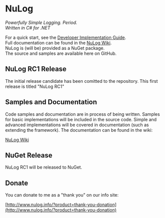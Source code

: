 # NuLog
_Powerfully Simple Logging. Period._  
_Written in C# for .NET_

For a quick start, see the [Developer Implementation Guide](https://github.com/ivanpointer/NuLog/wiki/Developer-Implementation-Guide-(Quick-Start)).  
Full documentation can be found in the [NuLog Wiki](https://github.com/ivanpointer/NuLog/wiki).  
NuLog is (will be) provided as a NuGet package.  
The source and samples are available here on GitHub.

## NuLog RC1 Release
The initial release candidate has been comitted to the repository.  This first release is titled "NuLog RC1"

## Samples and Documentation
Code samples and documentation are in process of being written.  Samples for basic implementations will be included in the source code.  Simple and advanced implementations will be covered in documentation (such as extending the framework).  The documentation can be found in the wiki:

[NuLog Wiki](https://github.com/ivanpointer/NuLog/wiki)

## NuGet Release
NuLog RC1 will be released to NuGet.

## Donate
You can donate to me as a "thank you" on our info site:

[http://www.nulog.info/?product=thank-you-donation](http://www.nulog.info/?product=thank-you-donation)
